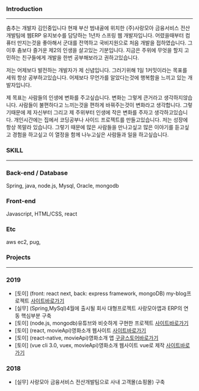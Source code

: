 ### Introduction
-------------------------

춤추는 개발자 김인중입니다 현재 부산 범내골에 위치한 (주)사랑모아 금융서비스 전산개발팀에 웹ERP 유지보수를 담당하는 1년차 스프링 웹 개발자입니다. 
어렸을때부터 컴퓨터 만지는것을 좋아해서 군대를 전역하고 국비지원으로 처음 개발을 접하였습니다.
그이후 춤보다 즐거운 제2의 인생을 살고있는 기분입니다. 지금은 주위에 무엇을 할지 고민하는 친구들에게 개발을 한번 공부해보라고 권하고있습니다.

저는 어제보다 발전하는 개발자가 제 신념입니다. 그러기위해 1일 1커밋이라는 목표를 세워 항상 공부하고있습니다.
어제보다 무언가를 알았다는것에 행복함을 느끼고 있는 개발자입니다.

제 목표는 사람들의 인생에 변화를 주고싶습니다. 변화는 그렇게 큰거라고 생각하지않습니다. 사람들이 불편하다고 느끼는것을 편하게 바꿔주는것이 변화라고 생각합니다. 그렇기때문에 제 자신부터 그리고 제 주위부터 인생에 작은 변화를 주자고 생각하고있습니다. 개인시간에는 집에서 코딩공부나
사이드 프로젝트를 만들고있습니다. 저는 성장에 항상 목말라 있습니다. 그렇기 때문에 많은 사람들을 만나고싶고 많은 이야기를 듣고싶고 경험을 하고싶고 이 열정을 함께 나누고싶은 사람들과 일을 하고싶습니다.

### SKILL
-------------------------

### Back-end / Database
Spring, java, node.js, Mysql, Oracle, mongodb

### Front-end
Javascript, HTML/CSS, react

### Etc
aws ec2, pug, 


### Projects
---------------------------------
### 2019
- [토이] (front: react next, back: express framework, mongoDB) my-blog프로젝트 [사이트바로가기](https://test.kohubi.me)
- [실무] (Spring,MySql)4월에 출시될 회사 대형프로젝트 사랑모아앱과 ERP의 연동 핵심부분 구축
- [토이] (node.js, mongodb)유튜브와 비슷하게 구현한 프로젝트 [사이트바로가기](https://test.kohubi.me/)
- [토이] (react, movieApi)영화소개 웹사이트 [사이트바로가기](https://condescending-noyce-c99076.netlify.com/#/)
- [토이] (react-native, movieApi)영화소개 앱 [구글스토어바로가기](https://play.google.com/store/apps/details?id=com.kohubi.movie)
- [토이] (vue cli 3.0, vuex, movieApi)영화소개 웹사이트 vue로 제작 [사이트바로가기](https://sleepy-curie-460b86.netlify.com/)

### 2018
- [실무] 사랑모아 금융서비스 전산개발팀으로 사내 고객몰(쇼핑몰) 구축

